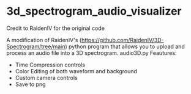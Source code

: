 # 3d_spectrogram_audio_visualizer
Credit to RaidenIV for the original code

A modification of RaidenIV's (https://github.com/RaidenIV/3D-Spectrogram/tree/main) python program that allows you to upload and process an audio file into a 3D spectrogram.
audio3D.py Feautures:
- Time Compression controls
- Color Editing of both waveform and background
- Custom camera controls
- Save to png
